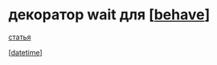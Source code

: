 # декоратор wait для [[behave]]

[статья](https://stackoverflow.com/questions/62060041/how-to-add-wait-sleep-decorator-to-steps-functions-behave)

[[datetime]]

[//begin]: # "Autogenerated link references for markdown compatibility"
[behave]: behave "behave"
[datetime]: datetime "datatime"
[//end]: # "Autogenerated link references"